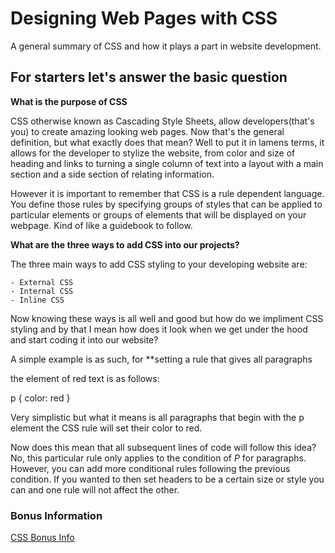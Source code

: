 
# Designing Web Pages with CSS

A general summary of CSS and how it plays a part in website development.

## For starters let's answer the basic question 

**What is the purpose of CSS**

CSS otherwise known as Cascading Style Sheets, allow developers(that's you) to create amazing looking web pages. Now that's the general definition, but what exactly does that mean? Well to put it in lamens terms, it allows for the developer to stylize the website, from color and size of heading and links to turning a single column of text into a layout with a main section and a side section of relating information.

However it is important to remember that CSS is a rule dependent language. You define those rules by specifying groups of styles that can be applied to particular elements or groups of elements that will be displayed on your webpage. Kind of like a guidebook to follow.

**What are the three ways to add CSS into our projects?**

The three main ways to add CSS styling to your developing website are:

    - External CSS
    - Internal CSS
    - Inline CSS

Now knowing these ways is all well and good but how do we impliment CSS styling and by that I mean how does it look when we get under the hood and start coding it into our website?

A simple example is as such, for **setting a rule that gives all paragraphs<p> the element of red text is as follows: 

p
{
    color: red
}

Very simplistic but what it means is all paragraphs that begin with the p element the CSS rule will set their color to red.

Now does this mean that all subsequent lines of code will follow this idea? No, this particular rule only applies to the condition of *P* for paragraphs. However, you can add more conditional rules following the previous condition. If you wanted to then set headers to be a certain size or style you can and one rule will not affect the other.

### Bonus Information

[CSS Bonus Info](css-bonus-notes.md)